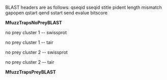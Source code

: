 BLAST headers are as follows: qseqid sseqid stitle pident length mismatch gapopen qstart qend sstart send evalue bitscore

**MfuzzTrapsNoPreyBLAST**

no prey cluster 1 -- swissprot

no prey cluster 1 -- tair

no prey cluster 2 -- swissprot

no prey cluster 2 -- tair

**MfuzzTrapsPreyBLAST**
